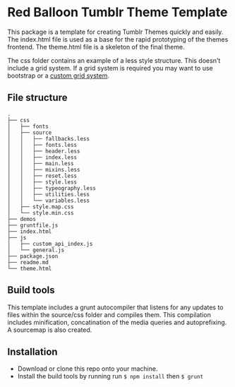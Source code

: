 # Red Balloon Tumblr Theme Template

This package is a template for creating Tumblr Themes quickly and easily. The index.html file is used as a base for the rapid prototyping of the themes frontend.
The theme.html file is a skeleton of the final theme.

The css folder contains an example of a less style structure. This doesn't include a grid system. If a grid system is required you may want to use bootstrap or a [custom grid system](https://github.com/goodpixels/less-grid-system).

## File structure

```
.
├── css
│   ├── fonts
│   ├── source
│   │   ├── fallbacks.less
│   │   ├── fonts.less
│   │   ├── header.less
│   │   ├── index.less
│   │   ├── main.less
│   │   ├── mixins.less
│   │   ├── reset.less
│   │   ├── style.less
│   │   ├── typeography.less
│   │   ├── utilities.less
│   │   └── variables.less
│   ├── style.map.css
│   └── style.min.css
├── demos
├── gruntfile.js
├── index.html
├── js
│   ├── custom_api_index.js
│   └── general.js
├── package.json
├── readme.md
└── theme.html
```

## Build tools
This template includes a grunt autocompiler that listens for any updates to files within the source/css folder and compiles them. This compilation includes minification, concatination of the media queries and autoprefixing.
A sourcemap is also created.

## Installation
* Download or clone this repo onto your machine.
* Install the build tools by running run `$ npm install` then `$ grunt`


    